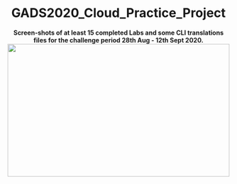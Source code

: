 <h1 align='center'>GADS2020_Cloud_Practice_Project</h1>
<p align='center'>
  <b>Screen-shots of at least 15 completed Labs and some CLI translations files for the challenge period 28th Aug - 12th Sept 2020.</b>
  <br>
  <img src="https://www.gstatic.com/devrel-devsite/prod/v9d82702993bc22f782b7874a0f933b5e39c1f0889acab7d1fce0d6deb8e0f63d/cloud/images/cloud-logo.svg" height=300 width=500>
</p>

